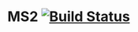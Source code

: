# MS2 [![Build Status](https://travis-ci.org/Neufund/ms2.svg?branch=master)](https://travis-ci.org/Neufund/ms2)

